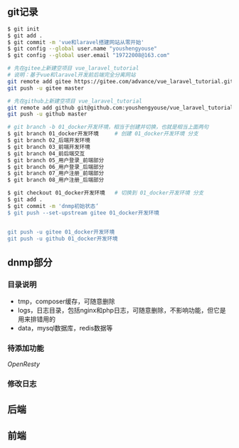 ## git记录

```bash
$ git init
$ git add .
$ git commit -m 'vue和laravel搭建网站从零开始'
$ git config --global user.name "youshengyouse"
$ git config --global user.email "19722008@163.com"

# 先在gitee上新建空项目 vue_laravel_tutorial
# 说明：基于vue和laravel开发前后端完全分离网站
git remote add gitee https://gitee.com/advance/vue_laravel_tutorial.git
git push -u gitee master

# 先在github上新建空项目 vue_laravel_tutorial
git remote add github git@github.com:youshengyouse/vue_laravel_tutorial.git
git push -u github master

# git branch -b 01_docker开发环境，相当于创建并切换，也就是相当上面两句
$ git branch 01_docker开发环境     # 创建 01_docker开发环境 分支 
$ git branch 02_后端开发环境
$ git branch 03_前端开发环境 
$ git branch 04_前后端交互
$ git branch 05_用户登录_前端部分
$ git branch 06_用户登录_后端部分
$ git branch 07_用户注册_前端部分
$ git branch 08_用户注册_后端部分  

$ git checkout 01_docker开发环境   # 切换到 01_docker开发环境 分支
$ git add .
$ git commit -m 'dnmp初始状态‘
$ git push --set-upstream gitee 01_docker开发环境


git push -u gitee 01_docker开发环境
git push -u github 01_docker开发环境

```

## dnmp部分

### 目录说明

- tmp，composer缓存，可随意删除
- logs，日志目录，包括nginx和php日志，可随意删除，不影响功能，但它是用来排错用的
- data，mysql数据库，redis数据等

### 待添加功能

*OpenResty*

### 修改日志

## 后端

## 前端

